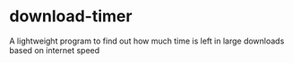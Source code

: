# download-timer
A lightweight program to find out how much time is left in large downloads based on internet speed
